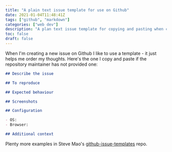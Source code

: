 ```yaml
---
title: "A plain text issue template for use on Github"
date: 2021-01-04T11:48:41Z
tags: ["github", "markdown"]
categories: ["web dev"]
description: "A plan text issue template for copying and pasting when creating a new issue on Github"
toc: false
draft: false
---
```


When I'm creating a new issue on Github I like to use a template - it just helps me order my thoughts.  Here's the one I copy and paste if the repository maintainer has not provided one:

```md
## Describe the issue

## To reproduce

## Expected behaviour

## Screenshots

## Configuration

- OS: 
- Browser:

## Additional context
```

Plenty more examples in Steve Mao's [github-issue-templates](https://github.com/stevemao/github-issue-templates) repo.
